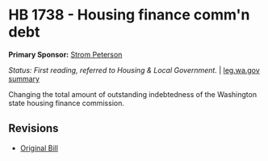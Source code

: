 # HB 1738 - Housing finance comm'n debt
**Primary Sponsor:** [Strom Peterson](/person/leg/strom.peterson.md)

*Status: First reading, referred to Housing & Local Government.* | [leg.wa.gov summary](https://app.leg.wa.gov/billsummary?BillNumber=1738&Year=2021)

Changing the total amount of outstanding indebtedness of the Washington state housing finance commission.

## Revisions
* [Original Bill](1/)